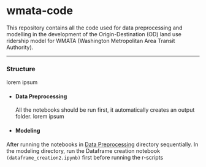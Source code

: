 # wmata-code
This repository contains all the code used for data preprocessing and modelling in the development of the Origin-Destination (OD) land use ridership model for WMATA (Washington Metropolitan Area Transit Authority).

<hr />

### Structure
lorem ipsum 

- #### Data Preprocessing
  All the notebooks should be run first, it automatically creates an output folder. lorem ipsum 

- #### Modeling
After running the notebooks in [Data Preprocessing](https://github.com/GEOSMASH/wmata-code/tree/main/Data%20Preprocessing) directory sequentially. In the modeling directory, run the Dataframe creation notebook ```(dataframe_creation2.ipynb)``` first before running the r-scripts

